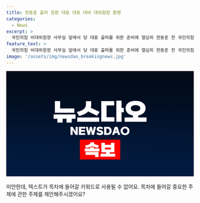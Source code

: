 ```yaml
---
title: 한동훈 출마 응원 대표 대표 대비 대위원장 환영
categories:
  - News
excerpt: >
  국민의힘 비대위원장 사무실 앞에서 당 대표 출마를 위한 준비에 열심히 한동훈 전 국민의힘 비대위원장의 캠프 관계자가 출근하는 모습이 눈에 띄었다. 응원 화환이 놓인 여의도 대산빌딩 사무실 앞은 활기차 보였다.
feature_text: >
  국민의힘 비대위원장 사무실 앞에서 당 대표 출마를 위한 준비에 열심히 한동훈 전 국민의힘 비대위원장의 캠프 관계자가 출근하는 모습이 눈에 띄었다. 응원 화환이 놓인 여의도 대산빌딩 사무실 앞은 활기차 보였다.
image: '/assets/img/newsdao_breakingnews.jpg'
---
```


<p><img src="/assets/img/newsdao_breakingnews.jpg" alt="firstkoreanews 속보" /></p>

<p>미안한데, 텍스트가 목차에 들어갈 키워드로 사용될 수 없어요. 목차에 들어갈 중요한 주제에 관한 주제를 제안해주시겠어요?</p>

